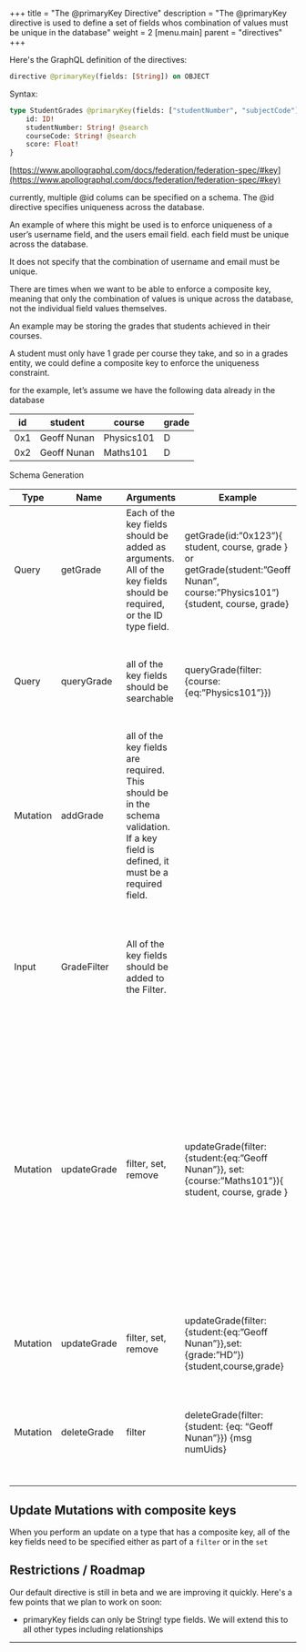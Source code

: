 +++
title = "The @primaryKey Directive"
description = "The @primaryKey directive is used to define a set of fields whos combination of values must be unique in the database"
weight = 2
[menu.main]
parent = "directives"
+++

Here's the GraphQL definition of the directives:

```graphql
directive @primaryKey(fields: [String]) on OBJECT
```
Syntax:
```graphql
type StudentGrades @primaryKey(fields: ["studentNumber", "subjectCode"]) {
    id: ID!
    studentNumber: String! @search
    courseCode: String! @search
    score: Float!
}
```

[https://www.apollographql.com/docs/federation/federation-spec/#key](https://www.apollographql.com/docs/federation/federation-spec/#key)

currently, multiple @id colums can be specified on a schema. The @id directive specifies uniqueness across the database.

An example of where this might be used is to enforce uniqueness of a user’s username field, and the users email field. each field must be unique across the database.

It does not specify that the combination of username and email must be unique.

There are times when we want to be able to enforce a composite key, meaning that only the combination of values is unique across the database, not the individual field values themselves.

An example may be storing the grades that students achieved in their courses.

A student must only have 1 grade per course they take, and so in a grades entity, we could define a composite key to enforce the uniqueness constraint.



for the example, let’s assume we have the following data already in the database

| id | student | course | grade |
| --- | --- | --- | --- |
| 0x1 | Geoff Nunan | Physics101 | D |
| 0x2 | Geoff Nunan | Maths101 | D |

Schema Generation

| Type     | Name | Arguments | Example                                                                                                                      | Comments                                                                                                                                                                                                                                                                                                                                                                                   |
|----------| --- | --- |------------------------------------------------------------------------------------------------------------------------------|--------------------------------------------------------------------------------------------------------------------------------------------------------------------------------------------------------------------------------------------------------------------------------------------------------------------------------------------------------------------------------------------|
| Query    | getGrade | Each of the key fields should be added as arguments. All of the key fields should be required, or the ID type field. | getGrade(id:”0x123”){ student, course, grade } or getGrade(student:”Geoff Nunan”, course:”Physics101”){student, course, grade} |                                                                                                                                                                                                                                                                                                                                                                                            |
| Query    | queryGrade | all of the key fields should be searchable | queryGrade(filter:{course:{eq:”Physics101”}})                                                                                | should return all records that match the course Physics101. @search needs to be added to each field to make it searchable                                                                                                                                                                                                                                                                  |                                                                                                                      |
| Mutation | addGrade | all of the key fields are required. This should be in the schema validation. If a key field is defined, it must be a required field. |                                                                                                                              |                                                                                                                                                                                                                                                                                                                                                                                            |
| Input    | GradeFilter | All of the key fields should be added to the Filter. |                                                                                                                              | It should be possible to update using only part of the key field set. Example, update filter by product name will update all products where name is a match regardless of version                                                                                                                                                                                                          |
| Mutation | updateGrade | filter, set, remove | updateGrade(filter:{student:{eq:”Geoff Nunan”}}, set:{course:”Maths101”}){ student, course, grade }                          | This should fail because it would try to create a duplicate composite key. The processing would be as follows: - query all subjects according to the filter - for each returned subject, update the course to Maths101. Two subjects should be returned, 0x1, and 0x2. When 0x1 is updated to course=Maths101, this should fail as there is already a matching row for that composite key. | |
| Mutation | updateGrade | filter, set, remove | updateGrade(filter:{student:{eq:”Geoff Nunan”}},set:{grade:”HD”}){student,course,grade} | This should succeed, and result in all Geoff Nunan’s grades being updated to HD                                                                                                                                                                                                                                                                                                            |
| Mutation | deleteGrade | filter | deleteGrade(filter: {student: {eq: “Geoff Nunan”}}) {msg numUids}| It would be possible to delete using - any of the fields that are part of a composite index - or using the combination of all fields that are part of the index                                                                                                                                                                                                                            |

## Update Mutations with composite keys
When you perform an update on a type that has a composite key, all of the key fields need to be specified either as part of a `filter` or in the `set`

## Restrictions / Roadmap

Our default directive is still in beta and we are improving it quickly.  Here's a few points that we plan to work on soon:

* primaryKey fields can only be String! type fields. We will extend this to all other types including relationships

---
